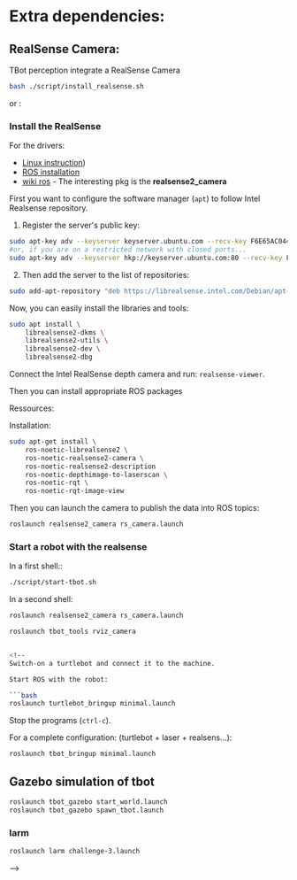 # Extra dependencies:


## RealSense Camera:

TBot perception integrate a RealSense Camera

```sh
bash ./script/install_realsense.sh
```

or :

### Install the RealSense

For the drivers:

* [Linux instruction](https://github.com/IntelRealSense/librealsense/blob/master/doc/distribution_linux.md))
* [ROS installation](https://github.com/IntelRealSense/realsense-ros#installation-instructions)
* [wiki ros](http://wiki.ros.org/RealSense) - The interesting pkg is the **realsense2_camera**

First you want to configure the software manager (`apt`) to follow Intel Realsense repository.

1. Register the server's public key:

```bash
sudo apt-key adv --keyserver keyserver.ubuntu.com --recv-key F6E65AC044F831AC80A06380C8B3A55A6F3EFCDE
#or, if you are on a restricted network with closed ports...
sudo apt-key adv --keyserver hkp://keyserver.ubuntu.com:80 --recv-key F6E65AC044F831AC80A06380C8B3A55A6F3EFCDE
```

2. Then add the server to the list of repositories: 

```bash
sudo add-apt-repository "deb https://librealsense.intel.com/Debian/apt-repo $(lsb_release -cs) main" -u
```

Now, you can easily install the libraries and tools:

```bash
sudo apt install \
    librealsense2-dkms \
    librealsense2-utils \
    librealsense2-dev \
    librealsense2-dbg
```

Connect the Intel RealSense depth camera and run: `realsense-viewer`.

Then you can install appropriate ROS packages

Ressources:


Installation:

```bash
sudo apt-get install \
    ros-noetic-librealsense2 \
    ros-noetic-realsense2-camera \
    ros-noetic-realsense2-description
    ros-noetic-depthimage-to-laserscan \
    ros-noetic-rqt \
    ros-noetic-rqt-image-view
```

Then you can launch the camera to publish the data into ROS topics:

```bash
roslaunch realsense2_camera rs_camera.launch
```

### Start a robot with the realsense

In a first shell::

```sh
./script/start-tbot.sh
```

In a second shell:

```sh
roslaunch realsense2_camera rs_camera.launch
```

```sh 
roslaunch tbot_tools rviz_camera


<!--
Switch-on a turtlebot and connect it to the machine.

Start ROS with the robot:

```bash
roslaunch turtlebot_bringup minimal.launch
```

Stop the programs (`ctrl-c`).

For a complete configuration: (turtlebot + laser + realsens...):

```bash
roslaunch tbot_bringup minimal.launch
```


## Gazebo simulation of tbot

```bash
roslaunch tbot_gazebo start_world.launch
roslaunch tbot_gazebo spawn_tbot.launch
```

### larm

```bash
roslaunch larm challenge-3.launch
```
-->

